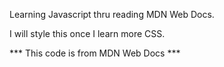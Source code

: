 Learning Javascript thru reading MDN Web Docs.

I will style this once I learn more CSS.

*** This code is from MDN Web Docs ***
